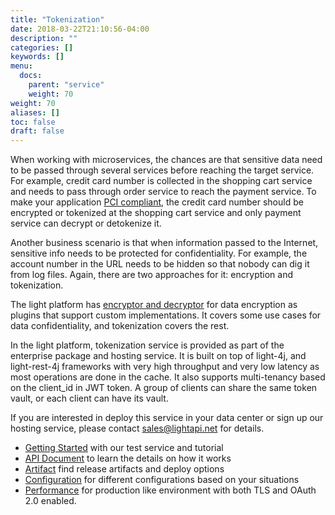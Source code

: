 ```yaml
---
title: "Tokenization"
date: 2018-03-22T21:10:56-04:00
description: ""
categories: []
keywords: []
menu:
  docs:
    parent: "service"
    weight: 70
weight: 70
aliases: []
toc: false
draft: false
---
```


When working with microservices, the chances are that sensitive data need to be passed through several services before reaching the target service. For example, credit card number is collected in the shopping cart service and needs to pass through order service to reach the payment service. To make your application [PCI compliant][], the credit card number should be encrypted or tokenized at the shopping cart service and only payment service can decrypt or detokenize it. 

Another business scenario is that when information passed to the Internet, sensitive info needs to be protected for confidentiality. For example, the account number in the URL needs to be hidden so that nobody can dig it from log files. Again, there are two approaches for it: encryption and tokenization. 

The light platform has [encryptor and decryptor][] for data encryption as plugins that support custom implementations. It covers some use cases for data confidentiality, and tokenization covers the rest. 

In the light platform, tokenization service is provided as part of the enterprise package and hosting service. It is built on top of light-4j, and light-rest-4j frameworks with very high throughput and very low latency as most operations are done in the cache. It also supports multi-tenancy based on the client_id in JWT token. A group of clients can share the same token vault, or each client can have its vault. 

If you are interested in deploy this service in your data center or sign up our hosting service, please contact sales@lightapi.net for details. 


* [Getting Started][] with our test service and tutorial
* [API Document] to learn the details on how it works
* [Artifact][] find release artifacts and deploy options
* [Configuration][] for different configurations based on your situations
* [Performance][] for production like environment with both TLS and OAuth 2.0 enabled.

[PCI compliant]: http://www.onlinetech.com/resources/references/what-is-pci-compliance
[encryptor and decryptor]: /concern/decryptor/
[Getting Started]: /service/tokenization/getting-started/
[Artifact]: /service/tokenization/artifact/
[Configuration]: /service/tokenization/configuration/
[API Document]: /service/tokenization/document/
[Performance]: /service/tokenization/performance/
